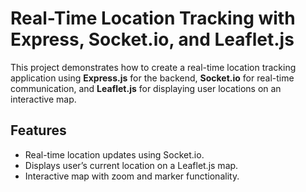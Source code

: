# Real-Time Location Tracking with Express, Socket.io, and Leaflet.js

This project demonstrates how to create a real-time location tracking application using **Express.js** for the backend, **Socket.io** for real-time communication, and **Leaflet.js** for displaying user locations on an interactive map.

## Features
- Real-time location updates using Socket.io.
- Displays user’s current location on a Leaflet.js map.
- Interactive map with zoom and marker functionality.
